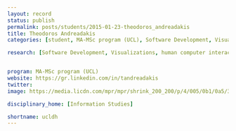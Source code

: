 ```yaml
---
layout: record
status: publish
permalink: posts/students/2015-01-23-theodoros_andreadakis
title: Theodoros Andreadakis
categories: [student, MA-MSc program (UCL), Software Development, Visualizations, human computer interaction]

research: [Software Development, Visualizations, human computer interaction]


program: MA-MSc program (UCL)
website: https://gr.linkedin.com/in/tandreadakis
twitter:  
image: https://media.licdn.com/mpr/mpr/shrink_200_200/p/4/005/0b1/0a5/3611797.jpg

disciplinary_home: [Information Studies]

shortname: ucldh
---
```



